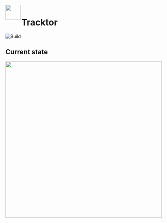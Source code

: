 <img align="left" src="https://github.com/Popalay/Tracktor/blob/master/app/src/main/res/mipmap-xxxhdpi/ic_launcher_round.png" width="48">

# Tracktor

![Build](https://github.com/Popalay/Tracktor/workflows/Android%20CI/badge.svg)

## Current state
<img src="https://github.com/Popalay/Tracktor/blob/master/art/sample.gif" width="500">
